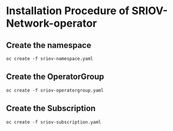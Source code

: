 # Installation Procedure of SRIOV-Network-operator

## Create the namespace

`oc create -f sriov-namespace.yaml`

## Create the OperatorGroup

`oc create -f sriov-operatorgroup.yaml`

## Create the Subscription

`oc create -f sriov-subscription.yaml`
